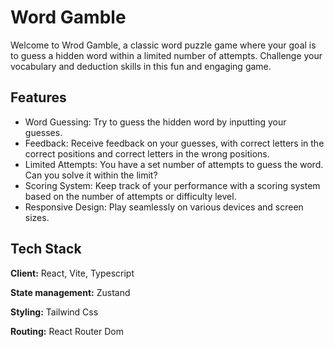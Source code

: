 # Word Gamble

Welcome to Wrod Gamble, a classic word puzzle game where your goal is to guess a hidden word within a limited number of attempts. Challenge your vocabulary and deduction skills in this fun and engaging game.

## Features

- Word Guessing: Try to guess the hidden word by inputting your guesses.
- Feedback: Receive feedback on your guesses, with correct letters in the correct positions and correct letters in the wrong positions.
- Limited Attempts: You have a set number of attempts to guess the word. Can you solve it within the limit?
- Scoring System: Keep track of your performance with a scoring system based on the number of attempts or difficulty level.
- Responsive Design: Play seamlessly on various devices and screen sizes.

## Tech Stack

**Client:** React, Vite, Typescript

**State management:** Zustand

**Styling:** Tailwind Css

**Routing:** React Router Dom
